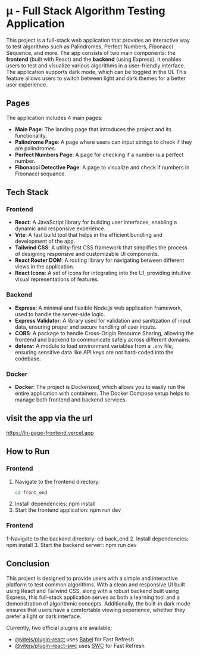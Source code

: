 # µ - Full Stack Algorithm Testing Application

This project is a full-stack web application that provides an interactive way to test algorithms such as Palindromes, Perfect Numbers, Fibonacci Sequence, and more. The app consists of two main components: the **frontend** (built with React) and the **backend** (using Express). It enables users to test and visualize various algorithms in a user-friendly interface.
The application supports dark mode, which can be toggled in the UI. This feature allows users to switch between light and dark themes for a better user experience.

## Pages

The application includes 4 main pages:
- **Main Page**: The landing page that introduces the project and its functionality.
- **Palindrome Page**: A page where users can input strings to check if they are palindromes.
- **Perfect Numbers Page**: A page for checking if a number is a perfect number.
- **Fibonacci Detective Page**: A page to visualize and check if numbers in  Fibonacci sequance.

## Tech Stack

### Frontend
- **React**: A JavaScript library for building user interfaces, enabling a dynamic and responsive experience.
- **Vite**: A fast build tool that helps in the efficient bundling and development of the app.
- **Tailwind CSS**: A utility-first CSS framework that simplifies the process of designing responsive and customizable UI components.
- **React Router DOM**: A routing library for navigating between different views in the application.
- **React Icons**: A set of icons for integrating into the UI, providing intuitive visual representations of features.

### Backend
- **Express**: A minimal and flexible Node.js web application framework, used to handle the server-side logic.
- **Express Validator**: A library used for validation and sanitization of input data, ensuring proper and secure handling of user inputs.
- **CORS**: A package to handle Cross-Origin Resource Sharing, allowing the frontend and backend to communicate safely across different domains.
- **dotenv**: A module to load environment variables from a `.env` file, ensuring sensitive data like API keys are not hard-coded into the codebase.

### Docker
- **Docker**: The project is Dockerized, which allows you to easily run the entire application with containers. The Docker Compose setup helps to manage both frontend and backend services.

## visit the app via the url 

https://ln-page-frontend.vercel.app

## How to Run

### Frontend
1. Navigate to the frontend directory:
   ```bash
   cd front_end
2. Install dependencies:
   npm install
3. Start the frontend application:
   npm run dev

### Frontend
1-Navigate to the backend directory:
  cd back_end
2. Install dependencies:
   npm install
3. Start the backend server::
   npm run dev

## Conclusion
This project is designed to provide users with a simple and interactive platform to test common algorithms. With a clean and responsive UI built using React and Tailwind CSS, along with a robust backend built using Express, this full-stack application serves as both a learning tool and a demonstration of algorithmic concepts. Additionally, the built-in dark mode ensures that users have a comfortable viewing experience, whether they prefer a light or dark interface.




Currently, two official plugins are available:

- [@vitejs/plugin-react](https://github.com/vitejs/vite-plugin-react/blob/main/packages/plugin-react/README.md) uses [Babel](https://babeljs.io/) for Fast Refresh
- [@vitejs/plugin-react-swc](https://github.com/vitejs/vite-plugin-react-swc) uses [SWC](https://swc.rs/) for Fast Refresh
